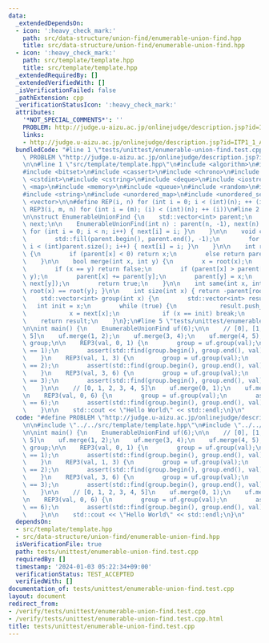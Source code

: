 ```yaml
---
data:
  _extendedDependsOn:
  - icon: ':heavy_check_mark:'
    path: src/data-structure/union-find/enumerable-union-find.hpp
    title: src/data-structure/union-find/enumerable-union-find.hpp
  - icon: ':heavy_check_mark:'
    path: src/template/template.hpp
    title: src/template/template.hpp
  _extendedRequiredBy: []
  _extendedVerifiedWith: []
  _isVerificationFailed: false
  _pathExtension: cpp
  _verificationStatusIcon: ':heavy_check_mark:'
  attributes:
    '*NOT_SPECIAL_COMMENTS*': ''
    PROBLEM: http://judge.u-aizu.ac.jp/onlinejudge/description.jsp?id=ITP1_1_A
    links:
    - http://judge.u-aizu.ac.jp/onlinejudge/description.jsp?id=ITP1_1_A
  bundledCode: "#line 1 \"tests/unittest/enumerable-union-find.test.cpp\"\n#define\
    \ PROBLEM \"http://judge.u-aizu.ac.jp/onlinejudge/description.jsp?id=ITP1_1_A\"\
    \n\n#line 1 \"src/template/template.hpp\"\n#include <algorithm>\n#include <array>\n\
    #include <bitset>\n#include <cassert>\n#include <chrono>\n#include <cmath>\n#include\
    \ <cstdint>\n#include <cstring>\n#include <deque>\n#include <iostream>\n#include\
    \ <map>\n#include <memory>\n#include <queue>\n#include <random>\n#include <set>\n\
    #include <string>\n#include <unordered_map>\n#include <unordered_set>\n#include\
    \ <vector>\n\n#define REP(i, n) for (int i = 0; i < (int)(n); ++ (i))\n#define\
    \ REP3(i, m, n) for (int i = (m); (i) < (int)(n); ++ (i))\n#line 2 \"src/data-structure/union-find/enumerable-union-find.hpp\"\
    \n\nstruct EnumerableUnionFind {\n    std::vector<int> parent;\n    std::vector<int>\
    \ next;\n\n    EnumerableUnionFind(int n) : parent(n, -1), next(n) {\n       \
    \ for (int i = 0; i < n; i++) { next[i] = i; }\n    }\n\n    void clear() {\n\
    \        std::fill(parent.begin(), parent.end(), -1);\n        for (int i = 0;\
    \ i < (int)parent.size(); i++) { next[i] = i; }\n    }\n\n    int root(int x)\
    \ {\n        if (parent[x] < 0) return x;\n        else return parent[x] = root(parent[x]);\n\
    \    }\n\n    bool merge(int x, int y) {\n        x = root(x);\n        y = root(y);\n\
    \        if (x == y) return false;\n        if (parent[x] > parent[y]) std::swap(x,\
    \ y);\n        parent[x] += parent[y];\n        parent[y] = x;\n        std::swap(next[x],\
    \ next[y]);\n        return true;\n    }\n\n    int same(int x, int y) { return\
    \ root(x) == root(y); }\n\n    int size(int x) { return -parent[root(x)]; }\n\n\
    \    std::vector<int> group(int x) {\n        std::vector<int> result;\n     \
    \   int init = x;\n        while (true) {\n            result.push_back(x);\n\
    \            x = next[x];\n            if (x == init) break;\n        }\n    \
    \    return result;\n    }\n};\n#line 5 \"tests/unittest/enumerable-union-find.test.cpp\"\
    \n\nint main() {\n    EnumerableUnionFind uf(6);\n\n    // [0], [1, 2], [3, 4,\
    \ 5]\n    uf.merge(1, 2);\n    uf.merge(3, 4);\n    uf.merge(4, 5);\n\n    std::vector<int>\
    \ group;\n\n    REP3(val, 0, 1) {\n        group = uf.group(val);\n        assert(group.size()\
    \ == 1);\n        assert(std::find(group.begin(), group.end(), val) != group.end());\n\
    \    }\n    REP3(val, 1, 3) {\n        group = uf.group(val);\n        assert(group.size()\
    \ == 2);\n        assert(std::find(group.begin(), group.end(), val) != group.end());\n\
    \    }\n    REP3(val, 3, 6) {\n        group = uf.group(val);\n        assert(group.size()\
    \ == 3);\n        assert(std::find(group.begin(), group.end(), val) != group.end());\n\
    \    }\n\n    // [0, 1, 2, 3, 4, 5]\n    uf.merge(0, 1);\n    uf.merge(2, 3);\n\
    \n    REP3(val, 0, 6) {\n        group = uf.group(val);\n        assert(group.size()\
    \ == 6);\n        assert(std::find(group.begin(), group.end(), val) != group.end());\n\
    \    }\n\n    std::cout << \"Hello World\" << std::endl;\n}\n"
  code: "#define PROBLEM \"http://judge.u-aizu.ac.jp/onlinejudge/description.jsp?id=ITP1_1_A\"\
    \n\n#include \"../../src/template/template.hpp\"\n#include \"../../src/data-structure/union-find/enumerable-union-find.hpp\"\
    \n\nint main() {\n    EnumerableUnionFind uf(6);\n\n    // [0], [1, 2], [3, 4,\
    \ 5]\n    uf.merge(1, 2);\n    uf.merge(3, 4);\n    uf.merge(4, 5);\n\n    std::vector<int>\
    \ group;\n\n    REP3(val, 0, 1) {\n        group = uf.group(val);\n        assert(group.size()\
    \ == 1);\n        assert(std::find(group.begin(), group.end(), val) != group.end());\n\
    \    }\n    REP3(val, 1, 3) {\n        group = uf.group(val);\n        assert(group.size()\
    \ == 2);\n        assert(std::find(group.begin(), group.end(), val) != group.end());\n\
    \    }\n    REP3(val, 3, 6) {\n        group = uf.group(val);\n        assert(group.size()\
    \ == 3);\n        assert(std::find(group.begin(), group.end(), val) != group.end());\n\
    \    }\n\n    // [0, 1, 2, 3, 4, 5]\n    uf.merge(0, 1);\n    uf.merge(2, 3);\n\
    \n    REP3(val, 0, 6) {\n        group = uf.group(val);\n        assert(group.size()\
    \ == 6);\n        assert(std::find(group.begin(), group.end(), val) != group.end());\n\
    \    }\n\n    std::cout << \"Hello World\" << std::endl;\n}\n"
  dependsOn:
  - src/template/template.hpp
  - src/data-structure/union-find/enumerable-union-find.hpp
  isVerificationFile: true
  path: tests/unittest/enumerable-union-find.test.cpp
  requiredBy: []
  timestamp: '2024-01-03 05:22:34+09:00'
  verificationStatus: TEST_ACCEPTED
  verifiedWith: []
documentation_of: tests/unittest/enumerable-union-find.test.cpp
layout: document
redirect_from:
- /verify/tests/unittest/enumerable-union-find.test.cpp
- /verify/tests/unittest/enumerable-union-find.test.cpp.html
title: tests/unittest/enumerable-union-find.test.cpp
---
```


